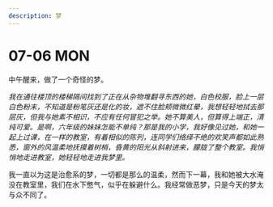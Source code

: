 ```yaml
---
description: 梦
---
```


# 07-06 MON

中午醒来，做了一个奇怪的梦。

_我在通往楼顶的楼梯隔间找到了正在从杂物堆翻寻东西的她，白色校服，脸上一层白色粉末，不知道是粉笔灰还是化的妆，遮不住脸颊微微红晕，我想轻轻地拭去那层灰，但我与她素不相识，不应有任何冒犯之举。她不算美人，但算得上端正，清纯可爱。是啊，六年级的妹妹怎能不单纯？那是我的小学，我好像见过她，和她一起上过课，在一样的教室，有着相似的陈列，连同学们络绎不绝的欢笑声都如此熟悉，窗外的风温柔地抚摸着树梢，昏黄的阳光从斜射进来，朦胧了整个教室。我悄悄地走进教室，她轻轻地走进我梦里。_

我一直以为这是治愈系的梦，一切都是那么的温柔，然而下一幕，我和她被大水淹没在教室里，我们在水下憋气，似乎在躲避什么。我经常做恶梦，只是今天的梦太与众不同了。
